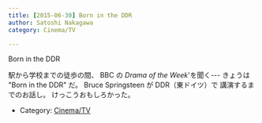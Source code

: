```yaml
---
title: [2015-06-30] Born in the DDR
author: Satoshi Nakagawa
category: Cinema/TV

---
```


Born in the DDR

 駅から学校までの徒歩の間、
BBC の _Drama of the Week_'を聞く---
きょうは "Born in the DDR" だ。
Bruce Springsteen が DDR（東ドイツ）で
講演するまでのお話し。
けっこうおもしろかった。

- Category: [Cinema/TV](https://merapano.github.io/categories.html#Cinema/TV)

